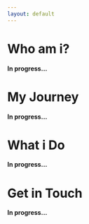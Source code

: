 ```yaml
---
layout: default
---
```

# Who am i?

**In progress...**

# My Journey
**In progress...**

# What i Do
**In progress...**

# Get in Touch
**In progress...**